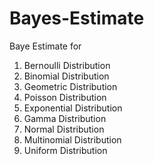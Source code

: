 # Bayes-Estimate
Baye Estimate for 

1. Bernoulli Distribution
2. Binomial Distribution
3. Geometric Distribution
4. Poisson Distribution
5. Exponential Distribution
6. Gamma Distribution
7. Normal Distribution
8. Multinomial Distribution
9. Uniform Distribution
